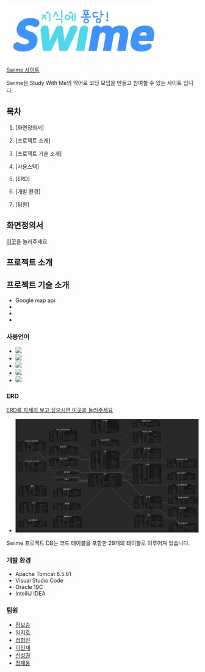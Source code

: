 <img src="documents/img/logo1.png" width="400px"/>

<a href = "http://www.swime.kro.kr/">Swime 사이트</a> 

Swime은 Study With Me의 약어로 코딩 모임을 만들고 참여할 수 있는 사이트 입니다.

## 목차

1. [화면정의서]
   
2. [프로젝트 소개]

3. [프로젝트 기술 소개] 

4. [사용스택] 

5. [ERD]

6. [개발 환경]
   
7. [팀원]

## 화면정의서

[이곳](./documents/story-board)을 눌러주세요.  

<!--지호님 작성해주세용~-->
## 프로젝트 소개

## 프로젝트 기술 소개

* Google map api
* 
* 
*



### 사용언어
<!--https://simpleicons.org/?q=jquery 사용법 여기서 참고-->
* <img src="https://img.shields.io/badge/Java-007396?style=flat-square&logo=Java&logoColor=white"/></a>
* <img src="https://img.shields.io/badge/Javascript-F7DF1E?style=flat-square&logo=Javascript&logoColor=black"/></a>
* <img src="https://img.shields.io/badge/jQuery-0769Ad?style=flat-square&logo=jQuery&logoColor=white"/></a>
* <img src="https://img.shields.io/badge/HTML5-E34F26?style=flat-square&logo=HTML5&logoColor=white"/></a>
* <img src="https://img.shields.io/badge/CSS3-1572B6?style=flat-square&logo=CSS3&logoColor=white"/></a>



<!--
<img src="https://img.shields.io/badge/Oracle-F80000?style=flat-square&logo=Oracle&logoColor=White"/></a>
<img src="https://img.shields.io/badge/Spring-6DB33F?style=flat-square&logo=Spring&logoColor=White"/></a>

-->


### ERD
<a href="https://www.erdcloud.com/d/YoBsmj7Ygy2ZgBNRs">ERD를 자세히 보고 싶으시면 이곳을 눌러주세요</a>
* <img src="/documents/img/ERD.png"/>

Swime 프로젝트 DB는 코드 테이블을 포함한 29개의 테이블로 이루어져 있습니다.

### 개발 환경
* Apache Tomcat 8.5.61
* Visual Studio Code  
* Oracle 19C
* IntelliJ IDEA

### 팀원
* <a href="https://github.com/boseung2">정보승</a>
* <a href="https://github.com/jiho527">임지호</a>
* <a href="https://github.com/tht1234551">정형진</a>
* <a href="https://github.com/toywar94">이민재</a>
* <a href="https://github.com/seonggwonshin">신성권</a>
* <a href="">정재웅</a>

